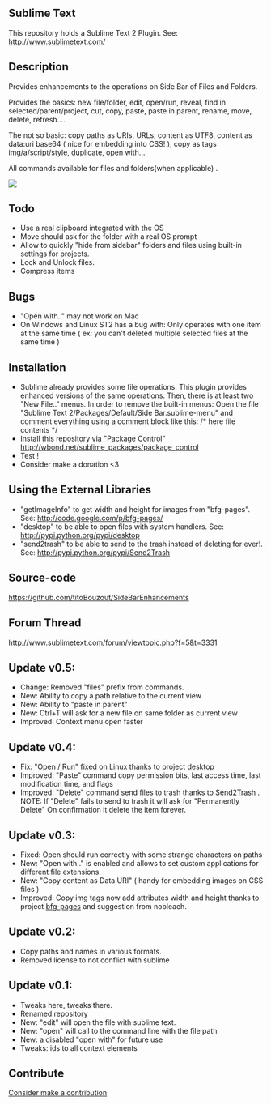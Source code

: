 Sublime Text
------------------

This repository holds a Sublime Text 2 Plugin. See: http://www.sublimetext.com/

Description
------------------

Provides enhancements to the operations on Side Bar of Files and Folders.

Provides the basics: new file/folder, edit, open/run, reveal, find in selected/parent/project, cut, copy, paste, paste in parent, rename, move, delete, refresh.... 

The not so basic: copy paths as URIs, URLs, content as UTF8, content as data:uri base64 ( nice for embedding into CSS! ), copy as tags img/a/script/style, duplicate, open with...

All commands available for files and folders(when applicable) .

<img src="http://dl.dropbox.com/u/43596449/tito/sublime/SideBar/screenshot.png" border="0"/>

Todo
------------------
 
 * Use a real clipboard integrated with the OS
 * Move should ask for the folder with a real OS prompt
 * Allow to quickly "hide from sidebar" folders and files using built-in settings for projects.
 * Lock and Unlock files.
 * Compress items
 
Bugs
------------------

 * "Open with.." may not work on Mac
 * On Windows and Linux ST2 has a bug with: Only operates with one item at the same time ( ex: you can't deleted multiple selected files at the same time )

Installation
------------------

 * Sublime already provides some file operations. This plugin provides enhanced versions of the same operations. Then, there is at least two "New File.." menus. In order to remove the built-in menus: Open the file "Sublime Text 2/Packages/Default/Side Bar.sublime-menu" and comment everything using a comment block like this: /* here file contents */
 * Install this repository via "Package Control" http://wbond.net/sublime_packages/package_control
 * Test !
 * Consider make a donation <3

Using the External Libraries
------------------

 * "getImageInfo" to get width and height for images from "bfg-pages". See: http://code.google.com/p/bfg-pages/
 * "desktop" to be able to open files with system handlers. See: http://pypi.python.org/pypi/desktop
 * "send2trash" to be able to send to the trash instead of deleting for ever!. See: http://pypi.python.org/pypi/Send2Trash

Source-code
------------------

https://github.com/titoBouzout/SideBarEnhancements

Forum Thread
------------------

http://www.sublimetext.com/forum/viewtopic.php?f=5&t=3331

Update v0.5:
------------------

* Change: Removed "files" prefix from commands.
* New: Ability to copy a path relative to the current view
* New: Ability to "paste in parent"
* New: Ctrl+T will ask for a new file on same folder as current view
* Improved: Context menu open faster

Update v0.4:
------------------

* Fix: "Open / Run" fixed on Linux thanks to project [desktop](http://pypi.python.org/pypi/desktop )
* Improved: "Paste" command copy permission bits, last access time, last modification time, and flags
* Improved: "Delete" command send files to trash thanks to [Send2Trash](http://pypi.python.org/pypi/Send2Trash ) . NOTE: If "Delete" fails to send to trash it will ask for "Permanently Delete" On confirmation it delete the item forever.

Update v0.3:
------------------

* Fixed: Open should run correctly with some strange characters on paths
* New: "Open with.." is enabled and allows to set custom applications for different file extensions.
* New:  "Copy content as Data URI" ( handy for embedding images on CSS files )
* Improved: Copy img tags now add attributes width and height thanks to project [bfg-pages](url=http://code.google.com/p/bfg-pages/ ) and suggestion from nobleach.

Update v0.2:
------------------

 * Copy paths and names in various formats.
 * Removed license to not conflict with sublime

Update v0.1:
------------------

 * Tweaks here, tweaks there.
 * Renamed repository
 * New: "edit" will open the file with sublime text.
 * New: "open" will call to the command line with the file path
 * New: a disabled "open with" for future use
 * Tweaks: ids to all context elements

Contribute
------------------

[Consider make a contribution](https://www.paypal.com/cgi-bin/webscr?cmd=_donations&business=extensiondevelopment%40gmail%2ecom&lc=UY&item_name=Tito&item_number=sublime%2dtext%2dside%2dbar%2dplugin&currency_code=USD&bn=PP%2dDonationsBF%3abtn_donateCC_LG%2egif%3aNonHosted )